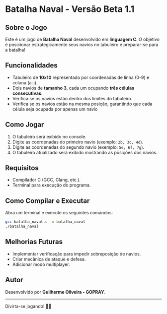 # Batalha Naval - Versão Beta 1.1

## Sobre o Jogo
Este é um jogo de **Batalha Naval** desenvolvido em **linguagem C**. O objetivo é posicionar estrategicamente seus navios no tabuleiro e preparar-se para a batalha!

## Funcionalidades
- Tabuleiro de **10x10** representado por coordenadas de linha (0-9) e coluna (a-j).
- Dois navios de **tamanho 3**, cada um ocupando **três células consecutivas**.
- Verifica se os navios estão dentro dos limites do tabuleiro.
- Verifica se os navios estão na mesma posição, garantindo que cada célula seja ocupada por apenas um navio

## Como Jogar
1. O tabuleiro será exibido no console.
2. Digite as coordenadas do primeiro navio (exemplo: `2b, 3c, 4d`).
3. Digite as coordenadas do segundo navio (exemplo: `5e, 6f, 7g`).
4. O tabuleiro atualizado será exibido mostrando as posições dos navios.

## Requisitos
- Compilador C (GCC, Clang, etc.).
- Terminal para execução do programa.

## Como Compilar e Executar
Abra um terminal e execute os seguintes comandos:
```sh
gcc batalha_naval.c -o batalha_naval
./batalha_naval
```

## Melhorias Futuras
- Implementar verificação para impedir sobreposição de navios.
- Criar mecânica de ataque e defesa.
- Adicionar modo multiplayer.

## Autor
Desenvolvido por **Guilherme Oliveira - GOPRAY**.

---

Divirta-se jogando! 🚢💥

